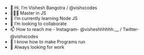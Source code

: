 - 👋 Hi, I’m Vishesh Bangotra / @vishxcodes
- 👨🏻‍💻 Master in JS
- 🌱 I’m currently learning Node JS
- 💞️ I’m looking to collaborate 
- 📫 How to reach me - Instagram- @visheshhhhhh.__ / Twitter- @vishxcodes
- 🌟 I know how to make Programs run
- 👀 Always looking for work
